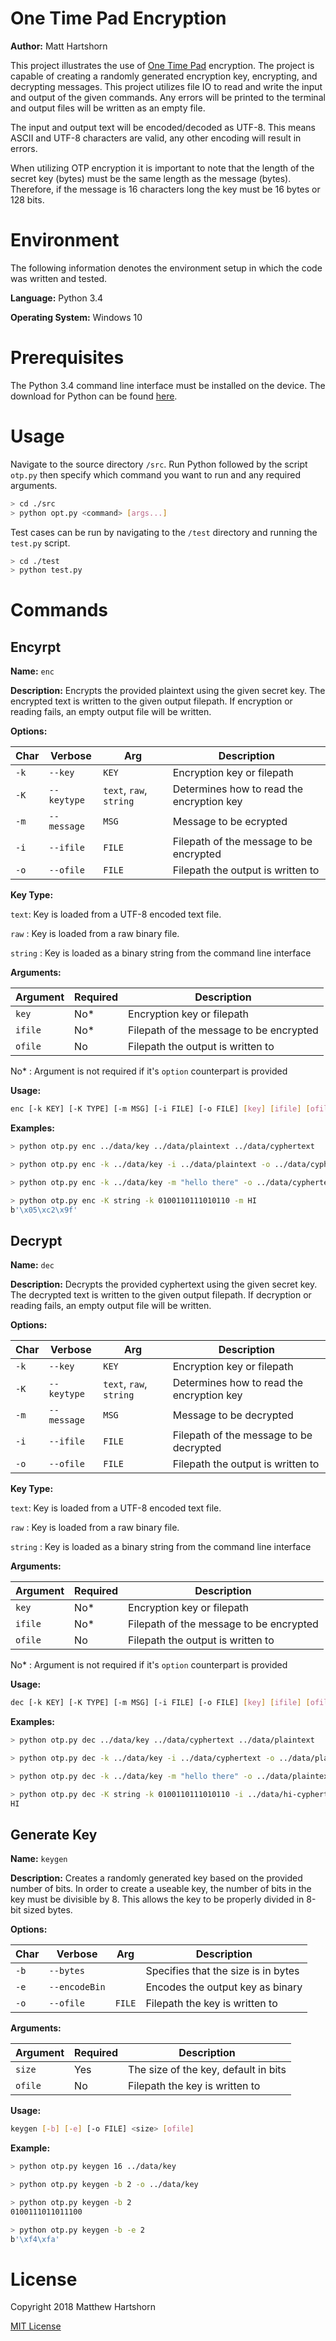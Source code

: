 # One Time Pad Encryption

**Author:** Matt Hartshorn

This project illustrates the use of [One Time Pad](https://en.wikipedia.org/wiki/One-time_pad) encryption. The project is capable of creating a randomly generated encryption key, encrypting, and decrypting messages. This project utilizes file IO to read and write the input and output of the given commands. Any errors will be printed to the terminal and output files will be written as an empty file.

The input and output text will be encoded/decoded as UTF-8. This means ASCII and UTF-8 characters are valid, any other encoding will result in errors.

When utilizing OTP encryption it is important to note that the length of the secret key (bytes) must be the same length as the message (bytes). Therefore, if the message is 16 characters long the key must be 16 bytes or 128 bits.



# Environment

The following information denotes the environment setup in which the code was written and tested.

**Language:** Python 3.4

**Operating System:** Windows 10



# Prerequisites

The Python 3.4 command line interface must be installed on the device. The download for Python can be found [here](https://www.python.org/downloads/).



# Usage
Navigate to the source directory `/src`. Run Python followed by the script `otp.py` then specify which command you want to run and any required arguments.

```bash
> cd ./src
> python opt.py <command> [args...]
```

Test cases can be run by navigating to the `/test` directory and running the `test.py` script.

```bash
> cd ./test
> python test.py
```



# Commands

## Encyrpt
**Name:** `enc`

**Description:** Encrypts the provided plaintext using the given secret key. The encrypted text is written to the given output filepath. If encryption or reading fails, an empty output file will be written.

**Options:**

| Char | Verbose     | Arg                     | Description
| ---- | ----------- | ----------------------- | ----------------------------------------- |
| `-k` | `--key`     | `KEY`                   | Encryption key or filepath
| `-K` | `--keytype` | `text`, `raw`, `string` | Determines how to read the encryption key
| `-m` | `--message` | `MSG`                   | Message to be ecrypted
| `-i` | `--ifile`   | `FILE`                  | Filepath of the message to be encrypted
| `-o` | `--ofile`   | `FILE`                  | Filepath the output is written to

**Key Type:**

`text`: Key is loaded from a UTF-8 encoded text file.

`raw` : Key is loaded from a raw binary file.

`string` : Key is loaded as a binary string from the command line interface

**Arguments:**

| Argument | Required | Description
| -------- | -------- | ---------------------------------------- |
| `key`    | No*      | Encryption key or filepath
| `ifile`  | No*      | Filepath of the message to be encrypted
| `ofile`  | No       | Filepath the output is written to

No* : Argument is not required if it's `option` counterpart is provided

**Usage:**
```bash
enc [-k KEY] [-K TYPE] [-m MSG] [-i FILE] [-o FILE] [key] [ifile] [ofile]
```

**Examples:**
```bash
> python otp.py enc ../data/key ../data/plaintext ../data/cyphertext

> python otp.py enc -k ../data/key -i ../data/plaintext -o ../data/cyphertext

> python otp.py enc -k ../data/key -m "hello there" -o ../data/cyphertext

> python otp.py enc -K string -k 0100110111010110 -m HI 
b'\x05\xc2\x9f'
```



## Decrypt
**Name:** `dec`

**Description:** Decrypts the provided cyphertext using the given secret key. The decrypted text is written to the given output filepath. If decryption or reading fails, an empty output file will be written.

**Options:**

| Char | Verbose     | Arg                     | Description
| ---- | ----------- | ----------------------- | ------------------------------------------ |
| `-k` | `--key`     | `KEY`                   | Encryption key or filepath
| `-K` | `--keytype` | `text`, `raw`, `string` | Determines how to read the encryption key
| `-m` | `--message` | `MSG`                   | Message to be decrypted
| `-i` | `--ifile`   | `FILE`                  | Filepath of the message to be decrypted
| `-o` | `--ofile`   | `FILE`                  | Filepath the output is written to

**Key Type:**

`text`: Key is loaded from a UTF-8 encoded text file.

`raw` : Key is loaded from a raw binary file.

`string` : Key is loaded as a binary string from the command line interface

**Arguments:**

| Argument | Required | Description
| -------  | -------- | ------------------------------ |
| `key`    | No*      | Encryption key or filepath
| `ifile`  | No*      | Filepath of the message to be encrypted
| `ofile`  | No       | Filepath the output is written to

No* : Argument is not required if it's `option` counterpart is provided

**Usage:**
```bash
dec [-k KEY] [-K TYPE] [-m MSG] [-i FILE] [-o FILE] [key] [ifile] [ofile]
```

**Examples:**
```bash
> python otp.py dec ../data/key ../data/cyphertext ../data/plaintext

> python otp.py dec -k ../data/key -i ../data/cyphertext -o ../data/plaintext

> python otp.py dec -k ../data/key -m "hello there" -o ../data/plaintext

> python otp.py dec -K string -k 0100110111010110 -i ../data/hi-cyphertext
HI
```


## Generate Key
**Name:** `keygen`

**Description:** Creates a randomly generated key based on the provided number of bits. In order to create a useable key, the number of bits in the key must be divisible by 8. This allows the key to be properly divided in 8-bit sized bytes.  

**Options:**

| Char | Verbose       | Arg    | Description
| ---- | ------------- | ------ | --------------------------------------- |
| `-b` | `--bytes`     |        | Specifies that the size is in bytes
| `-e` | `--encodeBin` |        | Encodes the output key as binary
| `-o` | `--ofile`     | `FILE` | Filepath the key is written to

**Arguments:**

| Argument | Required | Description
| -------- | -------- | ---------------------------------------- |
| `size`   | Yes      | The size of the key, default in bits
| `ofile`  | No       | Filepath the key is written to

**Usage:**
```bash
keygen [-b] [-e] [-o FILE] <size> [ofile]
```

**Example:**
```bash
> python otp.py keygen 16 ../data/key

> python otp.py keygen -b 2 -o ../data/key

> python otp.py keygen -b 2
0100111011011100

> python otp.py keygen -b -e 2
b'\xf4\xfa'
```

# License

Copyright 2018 Matthew Hartshorn

[MIT License](./LICENSE)